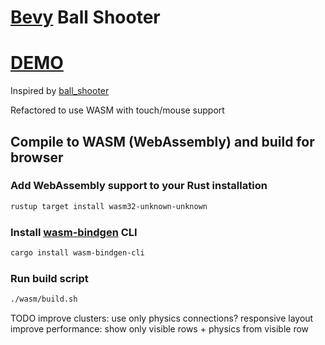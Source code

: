 # [Bevy](https://bevyengine.org/) Ball Shooter

# [DEMO](https://volodalexey.github.io/bevy-wasm-ball-shooter/)

Inspired by [ball_shooter](https://github.com/pyrbin/ball_shooter)

Refactored to use WASM with touch/mouse support

## Compile to WASM (WebAssembly) and build for browser

### Add WebAssembly support to your Rust installation
```sh
rustup target install wasm32-unknown-unknown
```

### Install [wasm-bindgen](https://github.com/rustwasm/wasm-bindgen) CLI
```sh
cargo install wasm-bindgen-cli
```

### Run build script

```sh
./wasm/build.sh
```

TODO
improve clusters: use only physics connections?
responsive layout
improve performance: show only visible rows + physics from visible row